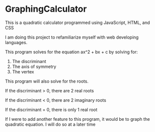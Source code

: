 # GraphingCalculator
This is a quadratic calculator programmed using JavaScript, HTML, and CSS

I am doing this project to refamiliarize myself with web developing languages.

This program solves for the equation ax^2 + bx + c by solving for:
  1) The discriminant
  2) The axis of symmetry
  3) The vertex

This program will also solve for the roots.

If the discriminant > 0, there are 2 real roots

If the discriminant < 0, there are 2 imaginary roots

If the discriminant = 0, there is only 1 real root

If I were to add another feature to this program, it would be to graph the quadratic equation. I will do so at a later time
